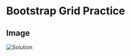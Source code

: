 # Bootstrap Grid Practice

## Image

![Solution](https://user-images.githubusercontent.com/70292131/181344477-4f2d0540-a62f-441b-a962-edc4ecf39bb2.PNG)
